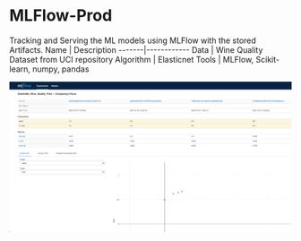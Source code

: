 # MLFlow-Prod
Tracking and Serving the ML models using MLFlow with the stored Artifacts.
Name   | Description
-------|------------
Data   | Wine Quality Dataset from UCI repository
Algorithm | Elasticnet
Tools  | MLFlow, Scikit-learn, numpy, pandas



<img src="https://github.com/karthikkaiplody/MLFlow-Prod/blob/main/MLFlow_Dashboard.png">
